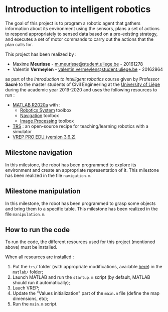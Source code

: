 # Introduction to intelligent robotics

The goal of this project is to program a robotic agent that gathers information about its environment using the sensors, plans a set of actions to respond appropriately to sensed data based on a pre-existing strategy, and executes a set of motor commands to carry out the actions that the plan calls for.

This project has been realized by :

* Maxime **Meurisse** - [m.meurisse@student.uliege.be](mailto:m.meurisse@student.uliege.be) - 20161278
* Valentin **Vermeylen** - [valentin.vermeylen@student.uliege.be](mailto:valentin.vermeylen@student.uliege.be) - 20162864

as part of the *Introduction to intelligent robotics* course given by Professor **Sacré** to the master students of Civil Engineering at the [University of Liège](https://www.uliege.be/) during the academic year 2019-2020 and uses the following resources to run :

* [MATLAB R2020a](https://www.mathworks.com/products/matlab.html) with : 
	* [Robotics System](https://www.mathworks.com/products/robotics.html) toolbox
	* [Navigation](https://www.mathworks.com/products/navigation.html) toolbox
	* [Image Processing](https://www.mathworks.com/products/image.html) toolbox
* [TRS](http://ulgrobotics.github.io/trs/) : an open-source recipe for teaching/learning robotics with a simulator
* [VREP PRO EDU (version 3.6.2)](https://www.coppeliarobotics.com/previousVersions)

## Milestone navigation

In this milestone, the robot has been programmed to explore its environment and create an appropriate representation of it. This milestone has been realized in the file `navigation.m`.

## Milestone manipulation

In this milestone, the robot has been programmed to grasp some objects and bring them to a specific table. This milestone has been realized in the file `manipulation.m`.

## How to run the code

To run the code, the different resources used for this project (mentioned above) must be installed.

When all resources are installed :

1. Put the `trs/` folder (with appropriate modifications, available [here](http://ulgrobotics.github.io/trs/setup.html#install)) in the `matlab/` folder;
2. Launch MATLAB and run the `startup.m` script (by default, MATLAB should run it automatically);
3. Lauch VREP;
4. Update the "Values initialization" part of the `main.m` file (define the map dimensions, etc);
5. Run the `main.m` script.
